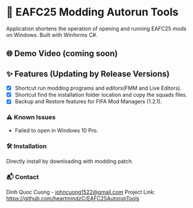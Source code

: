 # 🚀 EAFC25 Modding Autorun Tools
Application shortens the operation of opening and running EAFC25 mods on Windows. Built with Winforms C#.

## 🌐 Demo Video (coming soon)

## ✨ Features (Updating by Release Versions)
- [x] Shortcut run modding programs and editors(FMM and Live Editors).
- [x] Shortcut find the installation folder location and copy the squads files.
- [x] Backup and Restore features for FIFA Mod Managers (1.2.1).
      
### ⚠️ Known Issues
- Failed to open in Windows 10 Pro.

### 🛠️ Installation
Directly install by downloading with modding patch.

### 📬 Contact
Dinh Quoc Cuong - johncuong1522@gmail.com
Project Link: https://github.com/heartmindzC/EAFC25AutorunTools
